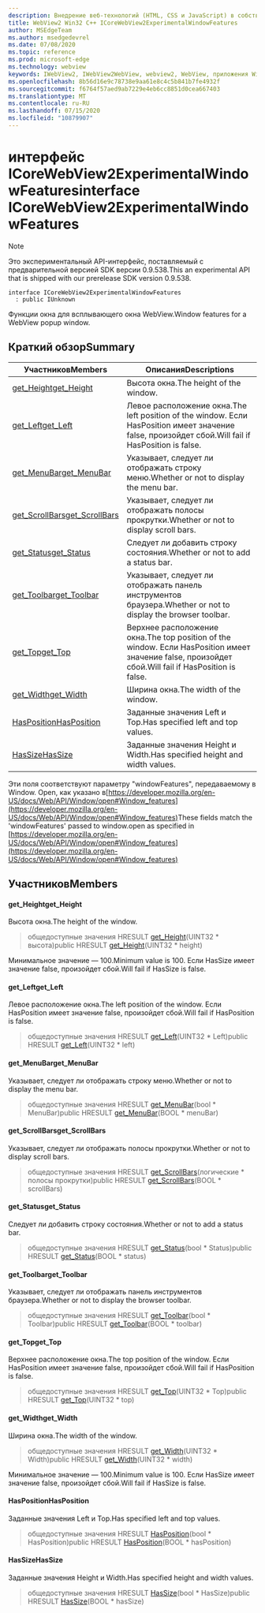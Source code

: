 ```yaml
---
description: Внедрение веб-технологий (HTML, CSS и JavaScript) в собственные приложения с помощью элемента управления Microsoft Edge WebView2
title: WebView2 Win32 C++ ICoreWebView2ExperimentalWindowFeatures
author: MSEdgeTeam
ms.author: msedgedevrel
ms.date: 07/08/2020
ms.topic: reference
ms.prod: microsoft-edge
ms.technology: webview
keywords: IWebView2, IWebView2WebView, webview2, WebView, приложения Win32, Win32, EDGE, ICoreWebView2, ICoreWebView2Controller, управление браузером, EDGE HTML, ICoreWebView2ExperimentalWindowFeatures
ms.openlocfilehash: 8b56d16e9c78738e9aa61e8c4c5b841b7fe4932f
ms.sourcegitcommit: f6764f57aed9ab7229e4eb6cc8851d0cea667403
ms.translationtype: MT
ms.contentlocale: ru-RU
ms.lasthandoff: 07/15/2020
ms.locfileid: "10879907"
---
```

# <span data-ttu-id="4b7a7-104">интерфейс ICoreWebView2ExperimentalWindowFeatures</span><span class="sxs-lookup"><span data-stu-id="4b7a7-104">interface ICoreWebView2ExperimentalWindowFeatures</span></span> 

> [!NOTE]
> <span data-ttu-id="4b7a7-105">Это экспериментальный API-интерфейс, поставляемый с предварительной версией SDK версии 0.9.538.</span><span class="sxs-lookup"><span data-stu-id="4b7a7-105">This an experimental API that is shipped with our prerelease SDK version 0.9.538.</span></span>

```
interface ICoreWebView2ExperimentalWindowFeatures
  : public IUnknown
```

<span data-ttu-id="4b7a7-106">Функции окна для всплывающего окна WebView.</span><span class="sxs-lookup"><span data-stu-id="4b7a7-106">Window features for a WebView popup window.</span></span>

## <span data-ttu-id="4b7a7-107">Краткий обзор</span><span class="sxs-lookup"><span data-stu-id="4b7a7-107">Summary</span></span>

 <span data-ttu-id="4b7a7-108">Участников</span><span class="sxs-lookup"><span data-stu-id="4b7a7-108">Members</span></span>                        | <span data-ttu-id="4b7a7-109">Описания</span><span class="sxs-lookup"><span data-stu-id="4b7a7-109">Descriptions</span></span>
--------------------------------|---------------------------------------------
[<span data-ttu-id="4b7a7-110">get_Height</span><span class="sxs-lookup"><span data-stu-id="4b7a7-110">get_Height</span></span>](#get_height) | <span data-ttu-id="4b7a7-111">Высота окна.</span><span class="sxs-lookup"><span data-stu-id="4b7a7-111">The height of the window.</span></span>
[<span data-ttu-id="4b7a7-112">get_Left</span><span class="sxs-lookup"><span data-stu-id="4b7a7-112">get_Left</span></span>](#get_left) | <span data-ttu-id="4b7a7-113">Левое расположение окна.</span><span class="sxs-lookup"><span data-stu-id="4b7a7-113">The left position of the window.</span></span> <span data-ttu-id="4b7a7-114">Если HasPosition имеет значение false, произойдет сбой.</span><span class="sxs-lookup"><span data-stu-id="4b7a7-114">Will fail if HasPosition is false.</span></span>
[<span data-ttu-id="4b7a7-115">get_MenuBar</span><span class="sxs-lookup"><span data-stu-id="4b7a7-115">get_MenuBar</span></span>](#get_menubar) | <span data-ttu-id="4b7a7-116">Указывает, следует ли отображать строку меню.</span><span class="sxs-lookup"><span data-stu-id="4b7a7-116">Whether or not to display the menu bar.</span></span>
[<span data-ttu-id="4b7a7-117">get_ScrollBars</span><span class="sxs-lookup"><span data-stu-id="4b7a7-117">get_ScrollBars</span></span>](#get_scrollbars) | <span data-ttu-id="4b7a7-118">Указывает, следует ли отображать полосы прокрутки.</span><span class="sxs-lookup"><span data-stu-id="4b7a7-118">Whether or not to display scroll bars.</span></span>
[<span data-ttu-id="4b7a7-119">get_Status</span><span class="sxs-lookup"><span data-stu-id="4b7a7-119">get_Status</span></span>](#get_status) | <span data-ttu-id="4b7a7-120">Следует ли добавить строку состояния.</span><span class="sxs-lookup"><span data-stu-id="4b7a7-120">Whether or not to add a status bar.</span></span>
[<span data-ttu-id="4b7a7-121">get_Toolbar</span><span class="sxs-lookup"><span data-stu-id="4b7a7-121">get_Toolbar</span></span>](#get_toolbar) | <span data-ttu-id="4b7a7-122">Указывает, следует ли отображать панель инструментов браузера.</span><span class="sxs-lookup"><span data-stu-id="4b7a7-122">Whether or not to display the browser toolbar.</span></span>
[<span data-ttu-id="4b7a7-123">get_Top</span><span class="sxs-lookup"><span data-stu-id="4b7a7-123">get_Top</span></span>](#get_top) | <span data-ttu-id="4b7a7-124">Верхнее расположение окна.</span><span class="sxs-lookup"><span data-stu-id="4b7a7-124">The top position of the window.</span></span> <span data-ttu-id="4b7a7-125">Если HasPosition имеет значение false, произойдет сбой.</span><span class="sxs-lookup"><span data-stu-id="4b7a7-125">Will fail if HasPosition is false.</span></span>
[<span data-ttu-id="4b7a7-126">get_Width</span><span class="sxs-lookup"><span data-stu-id="4b7a7-126">get_Width</span></span>](#get_width) | <span data-ttu-id="4b7a7-127">Ширина окна.</span><span class="sxs-lookup"><span data-stu-id="4b7a7-127">The width of the window.</span></span>
[<span data-ttu-id="4b7a7-128">HasPosition</span><span class="sxs-lookup"><span data-stu-id="4b7a7-128">HasPosition</span></span>](#hasposition) | <span data-ttu-id="4b7a7-129">Заданные значения Left и Top.</span><span class="sxs-lookup"><span data-stu-id="4b7a7-129">Has specified left and top values.</span></span>
[<span data-ttu-id="4b7a7-130">HasSize</span><span class="sxs-lookup"><span data-stu-id="4b7a7-130">HasSize</span></span>](#hassize) | <span data-ttu-id="4b7a7-131">Заданные значения Height и Width.</span><span class="sxs-lookup"><span data-stu-id="4b7a7-131">Has specified height and width values.</span></span>

<span data-ttu-id="4b7a7-132">Эти поля соответствуют параметру "windowFeatures", передаваемому в Window. Open, как указано в[https://developer.mozilla.org/en-US/docs/Web/API/Window/open#Window_features](https://developer.mozilla.org/en-US/docs/Web/API/Window/open#Window_features)</span><span class="sxs-lookup"><span data-stu-id="4b7a7-132">These fields match the 'windowFeatures' passed to window.open as specified in [https://developer.mozilla.org/en-US/docs/Web/API/Window/open#Window_features](https://developer.mozilla.org/en-US/docs/Web/API/Window/open#Window_features)</span></span>

## <span data-ttu-id="4b7a7-133">Участников</span><span class="sxs-lookup"><span data-stu-id="4b7a7-133">Members</span></span>

#### <span data-ttu-id="4b7a7-134">get_Height</span><span class="sxs-lookup"><span data-stu-id="4b7a7-134">get_Height</span></span> 

<span data-ttu-id="4b7a7-135">Высота окна.</span><span class="sxs-lookup"><span data-stu-id="4b7a7-135">The height of the window.</span></span>

> <span data-ttu-id="4b7a7-136">общедоступные значения HRESULT [get_Height](#get_height)(UINT32 \* высота)</span><span class="sxs-lookup"><span data-stu-id="4b7a7-136">public HRESULT [get_Height](#get_height)(UINT32 \* height)</span></span>

<span data-ttu-id="4b7a7-137">Минимальное значение — 100.</span><span class="sxs-lookup"><span data-stu-id="4b7a7-137">Minimum value is 100.</span></span> <span data-ttu-id="4b7a7-138">Если HasSize имеет значение false, произойдет сбой.</span><span class="sxs-lookup"><span data-stu-id="4b7a7-138">Will fail if HasSize is false.</span></span>

#### <span data-ttu-id="4b7a7-139">get_Left</span><span class="sxs-lookup"><span data-stu-id="4b7a7-139">get_Left</span></span> 

<span data-ttu-id="4b7a7-140">Левое расположение окна.</span><span class="sxs-lookup"><span data-stu-id="4b7a7-140">The left position of the window.</span></span> <span data-ttu-id="4b7a7-141">Если HasPosition имеет значение false, произойдет сбой.</span><span class="sxs-lookup"><span data-stu-id="4b7a7-141">Will fail if HasPosition is false.</span></span>

> <span data-ttu-id="4b7a7-142">общедоступные значения HRESULT [get_Left](#get_left)(UINT32 \* Left)</span><span class="sxs-lookup"><span data-stu-id="4b7a7-142">public HRESULT [get_Left](#get_left)(UINT32 \* left)</span></span>

#### <span data-ttu-id="4b7a7-143">get_MenuBar</span><span class="sxs-lookup"><span data-stu-id="4b7a7-143">get_MenuBar</span></span> 

<span data-ttu-id="4b7a7-144">Указывает, следует ли отображать строку меню.</span><span class="sxs-lookup"><span data-stu-id="4b7a7-144">Whether or not to display the menu bar.</span></span>

> <span data-ttu-id="4b7a7-145">общедоступные значения HRESULT [get_MenuBar](#get_menubar)(bool \* MenuBar)</span><span class="sxs-lookup"><span data-stu-id="4b7a7-145">public HRESULT [get_MenuBar](#get_menubar)(BOOL \* menuBar)</span></span>

#### <span data-ttu-id="4b7a7-146">get_ScrollBars</span><span class="sxs-lookup"><span data-stu-id="4b7a7-146">get_ScrollBars</span></span> 

<span data-ttu-id="4b7a7-147">Указывает, следует ли отображать полосы прокрутки.</span><span class="sxs-lookup"><span data-stu-id="4b7a7-147">Whether or not to display scroll bars.</span></span>

> <span data-ttu-id="4b7a7-148">общедоступные значения HRESULT [get_ScrollBars](#get_scrollbars)(логические \* полосы прокрутки)</span><span class="sxs-lookup"><span data-stu-id="4b7a7-148">public HRESULT [get_ScrollBars](#get_scrollbars)(BOOL \* scrollBars)</span></span>

#### <span data-ttu-id="4b7a7-149">get_Status</span><span class="sxs-lookup"><span data-stu-id="4b7a7-149">get_Status</span></span> 

<span data-ttu-id="4b7a7-150">Следует ли добавить строку состояния.</span><span class="sxs-lookup"><span data-stu-id="4b7a7-150">Whether or not to add a status bar.</span></span>

> <span data-ttu-id="4b7a7-151">общедоступные значения HRESULT [get_Status](#get_status)(bool \* Status)</span><span class="sxs-lookup"><span data-stu-id="4b7a7-151">public HRESULT [get_Status](#get_status)(BOOL \* status)</span></span>

#### <span data-ttu-id="4b7a7-152">get_Toolbar</span><span class="sxs-lookup"><span data-stu-id="4b7a7-152">get_Toolbar</span></span> 

<span data-ttu-id="4b7a7-153">Указывает, следует ли отображать панель инструментов браузера.</span><span class="sxs-lookup"><span data-stu-id="4b7a7-153">Whether or not to display the browser toolbar.</span></span>

> <span data-ttu-id="4b7a7-154">общедоступные значения HRESULT [get_Toolbar](#get_toolbar)(bool \* Toolbar)</span><span class="sxs-lookup"><span data-stu-id="4b7a7-154">public HRESULT [get_Toolbar](#get_toolbar)(BOOL \* toolbar)</span></span>

#### <span data-ttu-id="4b7a7-155">get_Top</span><span class="sxs-lookup"><span data-stu-id="4b7a7-155">get_Top</span></span> 

<span data-ttu-id="4b7a7-156">Верхнее расположение окна.</span><span class="sxs-lookup"><span data-stu-id="4b7a7-156">The top position of the window.</span></span> <span data-ttu-id="4b7a7-157">Если HasPosition имеет значение false, произойдет сбой.</span><span class="sxs-lookup"><span data-stu-id="4b7a7-157">Will fail if HasPosition is false.</span></span>

> <span data-ttu-id="4b7a7-158">общедоступные значения HRESULT [get_Top](#get_top)(UINT32 \* Top)</span><span class="sxs-lookup"><span data-stu-id="4b7a7-158">public HRESULT [get_Top](#get_top)(UINT32 \* top)</span></span>

#### <span data-ttu-id="4b7a7-159">get_Width</span><span class="sxs-lookup"><span data-stu-id="4b7a7-159">get_Width</span></span> 

<span data-ttu-id="4b7a7-160">Ширина окна.</span><span class="sxs-lookup"><span data-stu-id="4b7a7-160">The width of the window.</span></span>

> <span data-ttu-id="4b7a7-161">общедоступные значения HRESULT [get_Width](#get_width)(UINT32 \* Width)</span><span class="sxs-lookup"><span data-stu-id="4b7a7-161">public HRESULT [get_Width](#get_width)(UINT32 \* width)</span></span>

<span data-ttu-id="4b7a7-162">Минимальное значение — 100.</span><span class="sxs-lookup"><span data-stu-id="4b7a7-162">Minimum value is 100.</span></span> <span data-ttu-id="4b7a7-163">Если HasSize имеет значение false, произойдет сбой.</span><span class="sxs-lookup"><span data-stu-id="4b7a7-163">Will fail if HasSize is false.</span></span>

#### <span data-ttu-id="4b7a7-164">HasPosition</span><span class="sxs-lookup"><span data-stu-id="4b7a7-164">HasPosition</span></span> 

<span data-ttu-id="4b7a7-165">Заданные значения Left и Top.</span><span class="sxs-lookup"><span data-stu-id="4b7a7-165">Has specified left and top values.</span></span>

> <span data-ttu-id="4b7a7-166">общедоступные значения HRESULT [HasPosition](#hasposition)(bool \* HasPosition)</span><span class="sxs-lookup"><span data-stu-id="4b7a7-166">public HRESULT [HasPosition](#hasposition)(BOOL \* hasPosition)</span></span>

#### <span data-ttu-id="4b7a7-167">HasSize</span><span class="sxs-lookup"><span data-stu-id="4b7a7-167">HasSize</span></span> 

<span data-ttu-id="4b7a7-168">Заданные значения Height и Width.</span><span class="sxs-lookup"><span data-stu-id="4b7a7-168">Has specified height and width values.</span></span>

> <span data-ttu-id="4b7a7-169">общедоступные значения HRESULT [HasSize](#hassize)(bool \* HasSize)</span><span class="sxs-lookup"><span data-stu-id="4b7a7-169">public HRESULT [HasSize](#hassize)(BOOL \* hasSize)</span></span>

